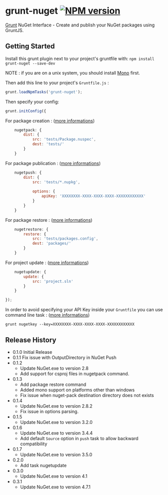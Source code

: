 # grunt-nuget [![NPM version](https://badge.fury.io/js/grunt-nuget.png)](http://badge.fury.io/js/grunt-nuget)

[Grunt][grunt] NuGet Interface - Create and publish your NuGet packages using GruntJS.

## Getting Started

Install this grunt plugin next to your project's gruntfile with: `npm install grunt-nuget --save-dev`

NOTE : if you are on a unix system, you should install [Mono][mono] first.

Then add this line to your project's `Gruntfile.js` :

```javascript
grunt.loadNpmTasks('grunt-nuget');
```

Then specify your config:

```javascript
grunt.initConfig({
```

For package creation : ([more informations][pack-options])

```javascript
    nugetpack: {
        dist: {
            src: 'tests/Package.nuspec',
            dest: 'tests/'
        }
    }
```

For package publication : ([more informations][push-options])

```javascript
	nugetpush: {
		dist: {
			src: 'tests/*.nupkg',
 
			options: {
				apiKey: 'XXXXXXXX-XXXX-XXXX-XXXX-XXXXXXXXXXXX'
			}
		}
	}
```

For package restore : ([more informations][restore-options])

```javascript
	nugetrestore: {
		restore: {
			src: 'tests/packages.config',
			dest: 'packages/'
		}
	}
```

For project update : ([more informations][update-options])

```javascript
	nugetupdate: {
		update: {
			src: 'project.sln'
		}
	}
```

```javascript
});
```

In order to avoid specifying your API Key inside your `Gruntfile` you can use command line task : ([more informations][key-options])

```
grunt nugetkey --key=XXXXXXXX-XXXX-XXXX-XXXX-XXXXXXXXXXXX
```

[grunt]: https://github.com/gruntjs/grunt
[mono]: http://www.go-mono.com/mono-downloads/download.html
[pack-options]: https://github.com/spatools/grunt-nuget/wiki/Pack-Options
[push-options]: https://github.com/spatools/grunt-nuget/wiki/Push-Options
[restore-options]: https://github.com/spatools/grunt-nuget/wiki/Restore-Options
[update-options]: https://github.com/spatools/grunt-nuget/wiki/Update-Options
[key-options]: https://github.com/spatools/grunt-nuget/wiki/Key-Options

## Release History
* 0.1.0 Initial Release
* 0.1.1 Fix issue with OutputDirectory in NuGet Push 
* 0.1.2
    * Update NuGet.exe to version 2.8
    * Add support for csproj files in nugetpack command.
* 0.1.3
    * Add package restore command
    * Added mono support on platforms other than windows
    * Fix issue when nuget-pack destination directory does not exists
* 0.1.4
    * Update NuGet.exe to version 2.8.2
    * Fix issue in options parsing.
* 0.1.5
	* Update NuGet.exe to version 3.2.0
* 0.1.6
	* Update NuGet.exe to version 3.4.4
	* Add default `Source` option in `push` task to allow backward compatibility
* 0.1.7
	* Update NuGet.exe to version 3.5.0
* 0.2.0
	* Add task nugetupdate 
* 0.3.0
	* Update NuGet.exe to version 4.1
* 0.3.1
	* Update NuGet.exe to version 4.7.1